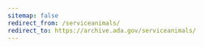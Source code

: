 ```yaml
---
sitemap: false 
redirect_from: /serviceanimals/ 
redirect_to: https://archive.ada.gov/serviceanimals/ 
---
```

